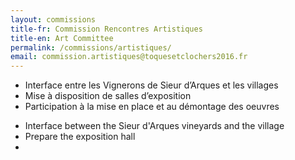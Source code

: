 ```yaml
---
layout: commissions 
title-fr: Commission Rencontres Artistiques
title-en: Art Committee
permalink: /commissions/artistiques/
email: commission.artistiques@toquesetclochers2016.fr
---
```


<div class="txt-fr">
<ul>
<li>Interface entre les Vignerons de Sieur d’Arques et les villages</li>
<li>Mise à disposition de salles d’exposition</li>
<li>Participation à la mise en place et au démontage des oeuvres</li>
</ul>
</div>

<div class="txt-en">
<ul>
<li>Interface between the Sieur d'Arques vineyards and the village</li>
<li>Prepare the exposition hall</li>
<li></li>
</ul>
</div>
